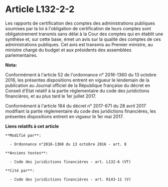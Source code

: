# Article L132-2-2

Les rapports de certification des comptes des administrations publiques soumises par la loi à l'obligation de certification
de leurs comptes sont obligatoirement transmis sans délai à la Cour des comptes qui en établit une synthèse et, sur cette
base, émet un avis sur la qualité des comptes de ces administrations publiques. Cet avis est transmis au Premier ministre, au
ministre chargé du budget et aux présidents des assemblées parlementaires.

**Nota:**

Conformément à l'article 52 de l'ordonnance n° 2016-1360 du 13 octobre 2016, les présentes dispositions entrent en vigueur le
lendemain de la publication au Journal officiel de la République française du décret en Conseil d'Etat relatif à la partie
réglementaire du code des juridictions financières, et au plus tard le 1er juillet 2017.

Conformément à l'article 184 du décret n° 2017-671 du 28 avril 2017 modifiant la partie réglementaire du code des
juridictions financières, les présentes dispositions entrent en vigueur le 1er mai 2017.

**Liens relatifs à cet article**

	**Modifié par**:

	  - Ordonnance n°2016-1360 du 13 octobre 2016 - art. 8

	**Anciens textes**:

	  - Code des juridictions financières - art. L132-6 (VT)

	**Cité par**:

	  - Code des juridictions financières - art. R143-11 (V)
